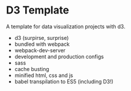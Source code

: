 # D3 Template

A template for data visualization projects with d3.

* d3 (surpirse, surprise)
* bundled with webpack
* webpack-dev-server
* development and production configs
* sass
* cache busting
* minified html, css and js
* babel transpilation to ES5 (including D3!)

